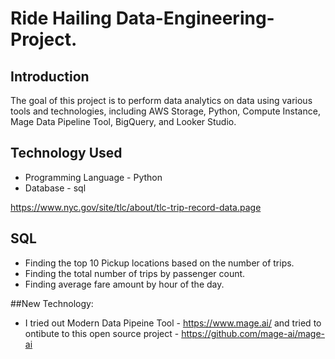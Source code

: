 # Ride Hailing Data-Engineering-Project.
## Introduction

The goal of this project is to perform data analytics on data using various tools and technologies, including AWS Storage, Python, Compute Instance, Mage Data Pipeline Tool, BigQuery, and Looker Studio.

## Technology Used
- Programming Language - Python
- Database - sql

https://www.nyc.gov/site/tlc/about/tlc-trip-record-data.page

## SQL 

- Finding the top 10 Pickup locations based on the number of trips.
- Finding the total number of trips by passenger count.
- Finding average fare amount by hour of the day.

##New Technology:

- I tried out Modern Data Pipeine Tool - https://www.mage.ai/ and tried to ontibute to this open source project - https://github.com/mage-ai/mage-ai
